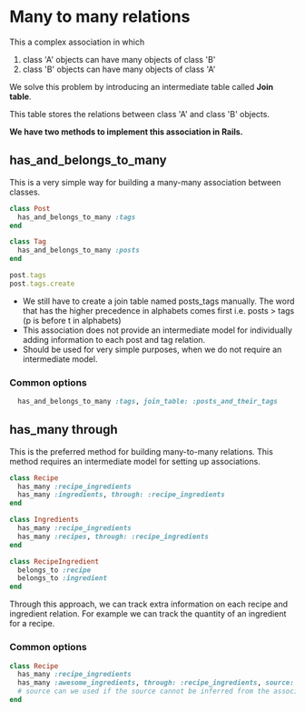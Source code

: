 
# Many to many relations
This a complex association in which 

1. class 'A' objects can have many objects of class 'B'
2. class 'B' objects can have many objects of class 'A'

We solve this problem by introducing an intermediate table called **Join table**.

This table stores the relations between class 'A' and class 'B' objects.

**We have two methods to implement this association in Rails.**

## has\_and\_belongs\_to\_many
This is a very simple way for building a many-many association between classes.

```ruby
class Post
  has_and_belongs_to_many :tags
end

class Tag
  has_and_belongs_to_many :posts
end

post.tags
post.tags.create
```
- We still have to create a join table named posts_tags manually. The word that has the higher precedence in alphabets comes first i.e. posts > tags (p is before t in alphabets)
- This association does not provide an intermediate model for individually adding information to each post and tag relation.
- Should be used for very simple purposes, when we do not require an intermediate model.

### Common options
```ruby
  has_and_belongs_to_many :tags, join_table: :posts_and_their_tags
```

## has_many through
This is the preferred method for building many-to-many relations. This method requires an intermediate model for setting up associations.

```ruby
class Recipe
  has_many :recipe_ingredients
  has_many :ingredients, through: :recipe_ingredients
end

class Ingredients
  has_many :recipe_ingredients
  has_many :recipes, through: :recipe_ingredients
end

class RecipeIngredient
  belongs_to :recipe
  belongs_to :ingredient
end
```
Through this approach, we can track extra information on each recipe and ingredient relation. For example we can track the quantity of an ingredient for a recipe.

### Common options
```ruby
class Recipe
  has_many :recipe_ingredients
  has_many :awesome_ingredients, through: :recipe_ingredients, source: 'ingredient'
  # source can we used if the source cannot be inferred from the association name
end
```
